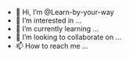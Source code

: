 - 👋 Hi, I’m @Learn-by-your-way
- 👀 I’m interested in ...
- 🌱 I’m currently learning ...
- 💞️ I’m looking to collaborate on ...
- 📫 How to reach me ...

<!---
Learn-by-your-way/Learn-by-your-way is a ✨ special ✨ repository because its `README.md` (this file) appears on your GitHub profile.
You can click the Preview link to take a look at your changes.
--->
